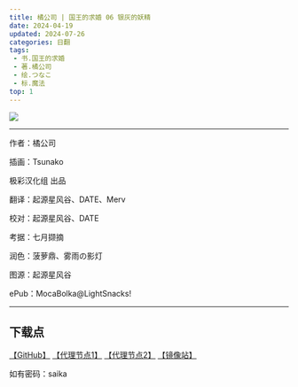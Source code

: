 ```yaml
---
title: 橘公司 | 国王的求婚 06 银灰的妖精
date: 2024-04-19
updated: 2024-07-26
categories: 日翻
tags: 
 - 书.国王的求婚
 - 著.橘公司
 - 绘.つなこ
 - 标.魔法
top: 1
---
```


![](https://qqq.gtimg.cn/music/photo_new/T053XD000000sYRaC0KObSu.jpg)

---

作者：橘公司

插画：Tsunako



极彩汉化组 出品

翻译：起源星风谷、DATE、Merv

校对：起源星风谷、DATE

考据：七月撷摘

润色：菠萝鼎、雾雨の影灯

图源：起源星风谷

ePub：MocaBolka@LightSnacks!

---

## 下载点

[【GitHub】](https://raw.githubusercontent.com/qtqtEricChiu/LightSnacks/master/pages/source/24/07/26/saika/%5B%E6%A9%98%E5%85%AC%E5%8F%B8%5D%E5%9B%BD%E7%8E%8B%E7%9A%84%E6%B1%82%E5%A9%9A.06.%E9%93%B6%E7%81%B0%E7%9A%84%E5%A6%96%E7%B2%BE.epub) [【代理节点1】](https://mirror.ghproxy.com/https://github.com/qtqtEricChiu/LightSnacks/raw/master/pages/source/24/07/26/saika/%5B%E6%A9%98%E5%85%AC%E5%8F%B8%5D%E5%9B%BD%E7%8E%8B%E7%9A%84%E6%B1%82%E5%A9%9A.06.%E9%93%B6%E7%81%B0%E7%9A%84%E5%A6%96%E7%B2%BE.epub) [【代理节点2】](https://gh-proxy.com/https://github.com/qtqtEricChiu/LightSnacks/raw/master/pages/source/24/07/26/saika/%5B%E6%A9%98%E5%85%AC%E5%8F%B8%5D%E5%9B%BD%E7%8E%8B%E7%9A%84%E6%B1%82%E5%A9%9A.06.%E9%93%B6%E7%81%B0%E7%9A%84%E5%A6%96%E7%B2%BE.epub) [【镜像站】](https://raw.nuaa.cf/qtqtEricChiu/LightSnacks/master/pages/source/24/07/26/%5B%E6%A9%98%E5%85%AC%E5%8F%B8%5D%E5%9B%BD%E7%8E%8B%E7%9A%84%E6%B1%82%E5%A9%9A.06.%E9%93%B6%E7%81%B0%E7%9A%84%E5%A6%96%E7%B2%BE.epub)

如有密码：saika